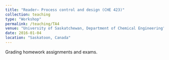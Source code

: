 ```yaml
---
title: "Reader– Process control and design (CHE 423)"
collection: teaching
type: "Workshop"
permalink: /teaching/TA4
venue: "University of Saskatchewan, Department of Chemical Engineering"
date: 2016-01-04
location: "Saskatoon, Canada"
--- 
```


Grading homework assignments and exams. 
